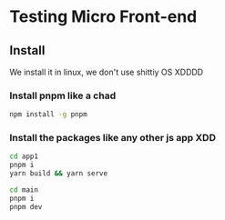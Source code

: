 # Testing Micro Front-end

## Install
We install it in linux, we don't use shittiy OS XDDDD


### Install pnpm like a chad

```sh
npm install -g pnpm
```
### Install the packages like any other js app XDD
```sh
cd app1
pnpm i
yarn build && yarn serve
```

```sh
cd main 
pnpm i
pnpm dev
```